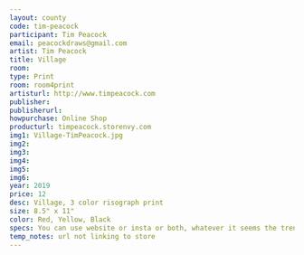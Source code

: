 ```yaml
---
layout: county 
code: tim-peacock
participant: Tim Peacock
email: peacockdraws@gmail.com
artist: Tim Peacock
title: Village
room: 
type: Print
room: room4print
artisturl: http://www.timpeacock.com
publisher: 
publisherurl: 
howpurchase: Online Shop
producturl: timpeacock.storenvy.com
img1: Village-TimPeacock.jpg
img2: 
img3: 
img4: 
img5: 
img6: 
year: 2019
price: 12
desc: Village, 3 color risograph print
size: 8.5" x 11"
color: Red, Yellow, Black
specs: You can use website or insta or both, whatever it seems the trend is. 
temp_notes: url not linking to store
---
```

